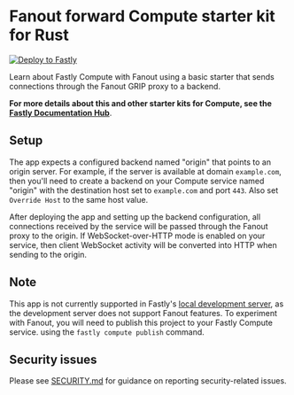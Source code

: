 # Fanout forward Compute starter kit for Rust

[![Deploy to Fastly](https://deploy.edgecompute.app/button)](https://deploy.edgecompute.app/deploy)

Learn about Fastly Compute with Fanout using a basic starter that sends connections through the Fanout GRIP proxy to a backend.

**For more details about this and other starter kits for Compute, see the [Fastly Documentation Hub](https://www.fastly.com/documentation/solutions/starters/)**.

## Setup

The app expects a configured backend named "origin" that points to an origin server. For example, if the server is available at domain `example.com`, then you'll need to create a backend on your Compute service named "origin" with the destination host set to `example.com` and port `443`. Also set `Override Host` to the same host value.

After deploying the app and setting up the backend configuration, all connections received by the service will be passed through the Fanout proxy to the origin. If WebSocket-over-HTTP mode is enabled on your service, then client WebSocket activity will be converted into HTTP when sending to the origin.

## Note

This app is not currently supported in Fastly's [local development server](https://www.fastly.com/documentation/guides/compute/testing/#running-a-local-testing-server), as the development server does not support Fanout features. To experiment with Fanout, you will need to publish this project to your Fastly Compute service. using the `fastly compute publish` command.

## Security issues

Please see [SECURITY.md](SECURITY.md) for guidance on reporting security-related issues.
